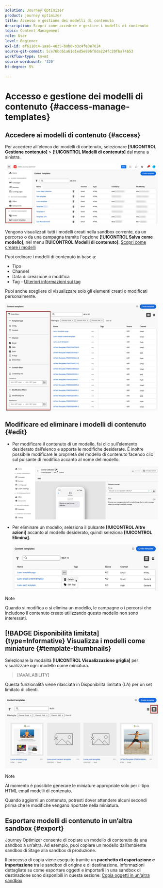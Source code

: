 ```yaml
---
solution: Journey Optimizer
product: journey optimizer
title: Accesso e gestione dei modelli di contenuto
description: Scopri come accedere e gestire i modelli di contenuto
topic: Content Management
role: User
level: Beginner
exl-id: ef6110c4-1aa6-4835-b0b0-b3c4fe0e7024
source-git-commit: 5ce76bd61a61e1ed5e896f8da224fc20fba74b53
workflow-type: tm+mt
source-wordcount: '320'
ht-degree: 5%

---
```


# Accesso e gestione dei modelli di contenuto {#access-manage-templates}

## Accedere ai modelli di contenuto {#access}

Per accedere all&#39;elenco dei modelli di contenuto, selezionare **[!UICONTROL Gestione contenuto]** > **[!UICONTROL Modelli di contenuto]** dal menu a sinistra.

![](assets/content-template-list.png)

Vengono visualizzati tutti i modelli creati nella sandbox corrente, da un percorso o da una campagna tramite l&#39;opzione **[!UICONTROL Salva come modello]**, nel menu **[!UICONTROL Modelli di contenuto]**. [Scopri come creare i modelli](#create-content-templates)

Puoi ordinare i modelli di contenuto in base a:
* Tipo
* Channel
* Data di creazione o modifica
* Tag - [Ulteriori informazioni sui tag](../start/search-filter-categorize.md#tags)

Puoi anche scegliere di visualizzare solo gli elementi creati o modificati personalmente.

![](assets/content-template-list-filters.png)

## Modificare ed eliminare i modelli di contenuto {#edit}

* Per modificare il contenuto di un modello, fai clic sull’elemento desiderato dall’elenco e apporta le modifiche desiderate. È inoltre possibile modificare le proprietà del modello di contenuto facendo clic sul pulsante di modifica accanto al nome del modello.

  ![](assets/content-template-edit.png)

* Per eliminare un modello, seleziona il pulsante **[!UICONTROL Altre azioni]** accanto al modello desiderato, quindi seleziona **[!UICONTROL Elimina]**.

  ![](assets/content-template-list-delete.png)

>[!NOTE]
>
>Quando si modifica o si elimina un modello, le campagne o i percorsi che includono il contenuto creato utilizzando questo modello non sono interessati.

## [!BADGE Disponibilità limitata]{type=Informative} Visualizza i modelli come miniature {#template-thumbnails}

Selezionare la modalità **[!UICONTROL Visualizzazione griglia]** per visualizzare ogni modello come miniatura.

>[!AVAILABILITY]
>
Questa funzionalità viene rilasciata in Disponibilità limitata (LA) per un set limitato di clienti.

![](assets/content-template-grid-view.png)

>[!NOTE]
>
Al momento è possibile generare le miniature appropriate solo per il tipo HTML email modelli di contenuto.

Quando aggiorni un contenuto, potresti dover attendere alcuni secondi prima che le modifiche vengano riportate nella miniatura.

## Esportare modelli di contenuto in un’altra sandbox {#export}

Journey Optimizer consente di copiare un modello di contenuto da una sandbox a un’altra. Ad esempio, puoi copiare un modello dall’ambiente sandbox di Stage alla sandbox di produzione.

Il processo di copia viene eseguito tramite un **pacchetto di esportazione e importazione** tra le sandbox di origine e di destinazione. Informazioni dettagliate su come esportare oggetti e importarli in una sandbox di destinazione sono disponibili in questa sezione: [Copia oggetti in un&#39;altra sandbox](../configuration/copy-objects-to-sandbox.md)
